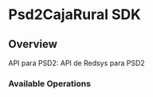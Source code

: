 # Psd2CajaRural SDK


## Overview

API para PSD2: API de Redsys para PSD2

### Available Operations

